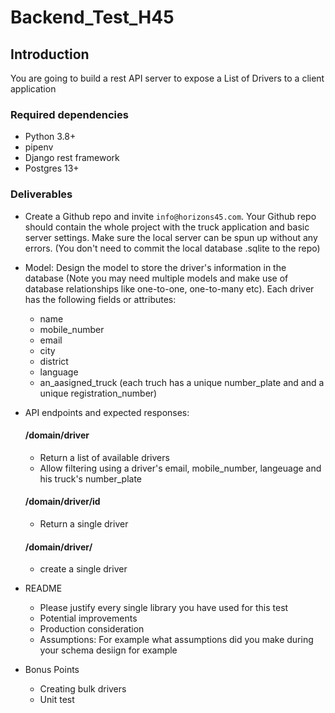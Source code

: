 # Backend_Test_H45

## Introduction
You are going to build a rest API server to expose a List of Drivers to a client application

### Required dependencies

- Python 3.8+
- pipenv
- Django rest framework
- Postgres 13+

### Deliverables

* Create a Github repo and invite `info@horizons45.com`. Your Github repo should contain the whole project with the truck application and basic server settings. Make sure the local server can be spun up without any errors. (You don't need to commit the local database .sqlite to the repo)

* Model: Design the model to store the driver's information in the database (Note you may need multiple models and make use of database relationships like one-to-one, one-to-many etc). Each driver has the following fields or attributes:
  * name
  * mobile_number
  * email
  * city
  * district
  * language
  * an_aasigned_truck (each truch has a unique number_plate and and a unique registration_number)

* API endpoints and expected responses:

  #### /domain/driver
  - Return a list of available drivers
  - Allow filtering using a driver's email, mobile_number, langeuage and his truck's number_plate
  
  #### /domain/driver/id
  - Return a single driver

  #### /domain/driver/
  - create a single driver

* README
  * Please justify every single library you have used for this test
  * Potential improvements
  * Production consideration
  * Assumptions: For example what assumptions did you make during your schema desiign for example

* Bonus Points
  * Creating bulk drivers
  * Unit test

